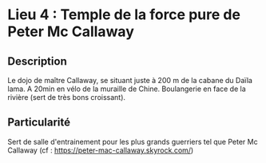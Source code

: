 # Lieu 4 : Temple de la force pure de Peter Mc Callaway
## Description
Le dojo de maître Callaway, se situant juste à 200 m de la cabane du Daïla lama. A 20min en vélo de la muraille de Chine. Boulangerie en face de la rivière (sert de très bons croissant).
## Particularité
Sert de salle d'entrainement pour les plus grands guerriers tel que Peter Mc Callaway (cf : https://peter-mac-callaway.skyrock.com/)
